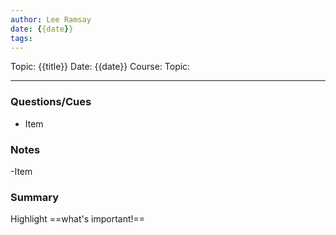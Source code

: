 ```yaml
---
author: Lee Ramsay
date: {{date}}
tags:
---
```


Topic: {{title}}
Date: {{date}}
Course:
Topic:

___

### Questions/Cues
- Item

### Notes
-Item
### Summary
Highlight ==what's important!==
